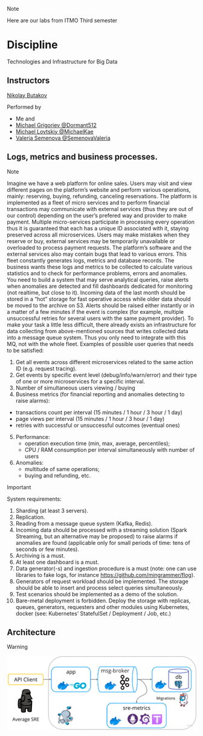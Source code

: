 > [!NOTE]
> Here are our labs from ITMO Third semester

# Discipline
Technologies and Infrastructure for Big Data

## Instructors
[Nikolay Butakov](https://en.itmo.ru/en/viewperson/1257/Nikolay_Butakov.htm)


Performed by
* Me and
* [Michael Grigoriev @Dormant512](https://github.com/Dormant512)
* [Michael Lovtskiy @MichaelKae](https://github.com/MichaelKae)
* [Valeria Semenova @SemenovaValeria](https://github.com/SemenovaValeria)

## Logs, metrics and business processes.
> [!NOTE]
> Imagine we have a web platform for online sales. Users may visit and view different pages on the platform’s website and perform various operations, mainly: reserving, buying, refunding, canceling reservations. The platform is implemented as a fleet of micro services and to perform financial transactions may communicate with external services (thus they are out of our control) depending on the user’s prefered way and provider to make payment. Multiple micro-services participate in processing every operation thus it is guaranteed that each has a unique ID associated with it, staying preserved across all microservices. Users may make mistakes when they reserve or buy, external services may be temporarily unavailable or overloaded to process payment requests. The platform’s software and the external services also may contain bugs that lead to various errors.
   This fleet constantly  generates logs, metrics and database records. The business wants these logs and metrics to be collected to calculate various statistics and to check for performance problems, errors and anomalies. You need to build a system that may serve analytical queries, raise alerts when anomalies are detected and fill dashboards dedicated for monitoring (not realtime, but close to it).
   Incoming data of the last month should be stored in a “hot” storage for fast operative access while older data should be moved to the archive on S3. Alerts should be raised either instantly or in a matter of a few minutes if the event is complex (for example, multiple unsuccessful retries for several users with the same payment provider).
   To make your task a little less difficult, there already exists an infrastructure for data collecting from above-mentioned sources that writes collected data into a message queue system. Thus you only need to integrate with this MQ, not with the whole fleet.
   Examples of possible user queries that needs to be satisfied:
> 1. 	Get all events across different microservices related to the same action ID (e.g. request tracing).
> 2. 	Get events by specific event level (debug/info/warn/error) and their type of one or more microservices for a specific interval.
> 3. 	Number of simultaneous users viewing / buying
> 4. 	Business metrics (for financial reporting and anomalies detecting to raise alarms):
>    - transactions count per interval (15 minutes / 1 hour / 3 hour / 1 day)
>    - page views per interval (15 minutes / 1 hour / 3 hour / 1 day)
>    - retries with successful or unsuccessful outcomes (eventual ones)
> 5. Performance:
>    - operation execution time (min, max, average, percentiles);
>    - CPU / RAM consumption per interval simultaneously with number of users
> 6. Anomalies:
>    - multitude of same operations;
>    - buying and refunding, etc.

> [!IMPORTANT]
> System requirements:
> 1. Sharding (at least 3 servers).
> 2. Replication.
> 3. Reading from a message queue system (Kafka, Redis).
> 4. Incoming data should be processed with a streaming solution (Spark Streaming, but an alternative may be proposed) to raise alarms if anomalies are found (applicable only for small periods of time: tens of seconds or few minutes).
> 5. Archiving is a must.
> 6. At least one dashboard is a must.
> 7. Data generator(-s) and ingestion procedure is a must (note: one can use libraries to fake logs, for instance https://github.com/mingrammer/flog).
> 8. Generators of request workload should be implemented. The storage should be able to insert and process select queries simultaneously.
> 9. Test scenarios should be implemented as a demo of the solution.
> 10.  Bare-metal deployment is forbidden. Deploy the storage with replicas, queues, generators, requesters and other modules using Kubernetes, docker (see: Kubernetes’ StatefulSet / Deployment / Job, etc.)  

## Architecture
> [!WARNING]
>
> ![img.png](img.png)
> 
